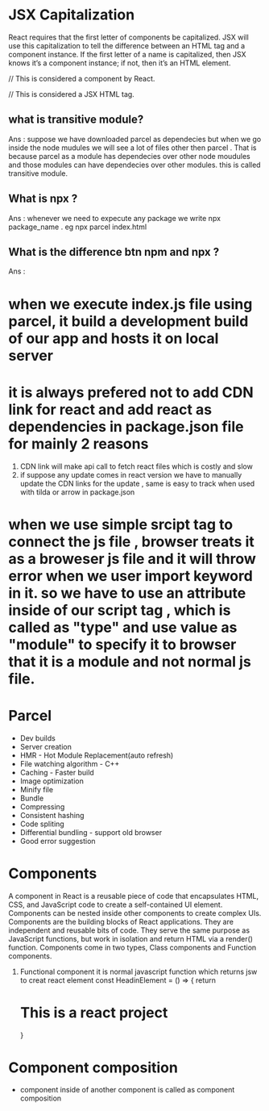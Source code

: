 # JSX Capitalization

React requires that the first letter of components be capitalized. JSX will use this capitalization to tell the difference between an HTML tag and a component instance. If the first letter of a name is capitalized, then JSX knows it’s a component instance; if not, then it’s an HTML element.

// This is considered a component by React.
<ThisComponent />

// This is considered a JSX HTML tag.

<div>

## what is transitive module?

Ans : suppose we have downloaded parcel as dependecies but when we go inside the node mudules we will see a lot of files other then parcel . That is because parcel as a module has dependecies over other node moudules and those modules can have dependecies over other modules. this is called transitive module.

## What is npx ?

Ans : whenever we need to expecute any package we write npx package_name .
eg npx parcel index.html

## What is the difference btn npm and npx ?

Ans :

# when we execute index.js file using parcel, it build a development build of our app and hosts it on local server

# it is always prefered not to add CDN link for react and add react as dependencies in package.json file for mainly 2 reasons

1. CDN link will make api call to fetch react files which is costly and slow
2. if suppose any update comes in react version we have to manually update the CDN links for the update , same is easy to track when used with tilda or arrow in package.json

# when we use simple srcipt tag to connect the js file , browser treats it as a broweser js file and it will throw error when we user import keyword in it. so we have to use an attribute inside of our script tag , which is called as "type" and use value as "module" to specify it to browser that it is a module and not normal js file.

# Parcel

- Dev builds
- Server creation
- HMR - Hot Module Replacement(auto refresh)
- File watching algorithm - C++
- Caching - Faster build
- Image optimization
- Minify file
- Bundle
- Compressing
- Consistent hashing
- Code spliting
- Differential bundling - support old browser
- Good error suggestion

# Components

A component in React is a reusable piece of code that encapsulates HTML, CSS, and JavaScript code to create a self-contained UI element. Components can be nested inside other components to create complex UIs.
Components are the building blocks of React applications. They are independent and reusable bits of code. They serve the same purpose as JavaScript functions, but work in isolation and return HTML via a render() function. Components come in two types, Class components and Function components.

1. Functional component
   it is normal javascript function which returns jsw to creat react element
   const HeadinElement = () => {
   return <h1>This is a react project</h1>
   }

# Component composition

- component inside of another component is called as component composition
<div>
    <Title/>
</div>
